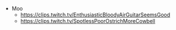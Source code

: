 - Moo
  - <https://clips.twitch.tv/EnthusiasticBloodyAirGuitarSeemsGood>
  - <https://clips.twitch.tv/SpotlessPoorOstrichMoreCowbell>
